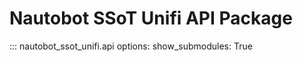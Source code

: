 # Nautobot SSoT Unifi API Package

::: nautobot_ssot_unifi.api
    options:
        show_submodules: True
